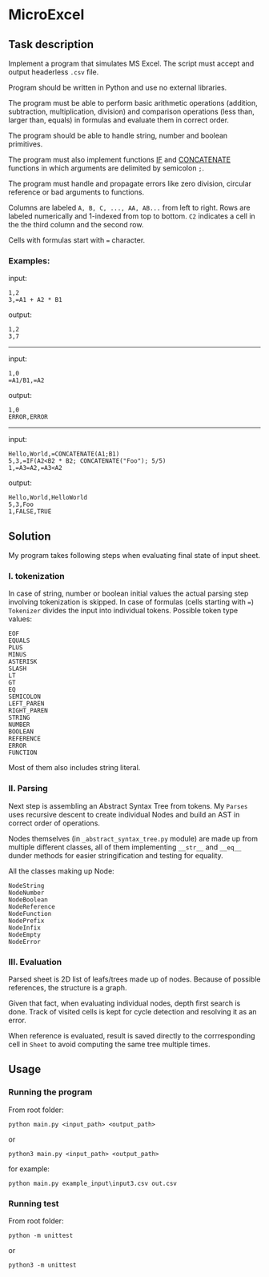 # MicroExcel

## Task description

Implement a program that simulates MS Excel.
The script must accept and output headerless `.csv` file.

Program should be written in Python and use no external libraries.

The program must be able to perform basic arithmetic operations (addition, subtraction, multiplication, division) and comparison operations (less than, larger than, equals) in formulas and evaluate them in correct order.

The program should be able to handle string, number and boolean primitives.

The program must also implement functions [IF](https://support.microsoft.com/en-us/office/if-function-69aed7c9-4e8a-4755-a9bc-aa8bbff73be2) and [CONCATENATE](https://support.microsoft.com/en-us/office/concatenate-function-8f8ae884-2ca8-4f7a-b093-75d702bea31d) functions in which arguments are delimited by semicolon `;`.

The program must handle and propagate errors like zero division, circular reference or bad arguments to functions.

Columns are labeled `A, B, C, ..., AA, AB...` from left to right. Rows are labeled numerically and 1-indexed from top to bottom. `C2` indicates a cell in the the third column and the second row.

Cells with formulas start with `=` character.

### Examples:
input:
```csv
1,2
3,=A1 + A2 * B1
```
output:
```csv
1,2
3,7
```
___

input:
```csv
1,0
=A1/B1,=A2
```
output:
```csv
1,0
ERROR,ERROR
```
___
input:
```csv
Hello,World,=CONCATENATE(A1;B1)
5,3,=IF(A2<B2 * B2; CONCATENATE("Foo"); 5/5)
1,=A3=A2,=A3<A2
```
output:
```csv
Hello,World,HelloWorld
5,3,Foo
1,FALSE,TRUE
```

## Solution

My program takes following steps when evaluating final state of input sheet.

### I. tokenization

In case of string, number or boolean initial values the actual parsing step involving tokenization is skipped. In case of formulas (cells starting with `=`) `Tokenizer` divides the input into individual tokens. Possible token type values:
```
EOF
EQUALS
PLUS
MINUS
ASTERISK
SLASH
LT
GT
EQ
SEMICOLON
LEFT_PAREN
RIGHT_PAREN
STRING
NUMBER
BOOLEAN
REFERENCE
ERROR
FUNCTION
```
Most of them also includes string literal.

### II. Parsing

Next step is assembling an Abstract Syntax Tree from tokens. My `Parses` uses recursive descent to create individual Nodes and build an AST in correct order of operations.

Nodes themselves (in `_abstract_syntax_tree.py` module) are made up from multiple different classes, all of them implementing `__str__` and `__eq__` dunder methods for easier stringification and testing for equality.

All the classes making up Node:
```
NodeString
NodeNumber
NodeBoolean
NodeReference
NodeFunction
NodePrefix
NodeInfix
NodeEmpty
NodeError
```

### III. Evaluation

Parsed sheet is 2D list of leafs/trees made up of nodes. Because of possible references, the structure is a graph.

Given that fact, when evaluating individual nodes, depth first search is done. Track of visited cells is kept for cycle detection and resolving it as an error.

When reference is evaluated, result is saved directly to the corrresponding cell in `Sheet` to avoid computing the same tree multiple times.


## Usage

### Running the program

From root folder:
```
python main.py <input_path> <output_path>
```
or
```
python3 main.py <input_path> <output_path>
```
for example:
```
python main.py example_input\input3.csv out.csv
```

### Running test

From root folder:
```
python -m unittest
```
or
```
python3 -m unittest
```
